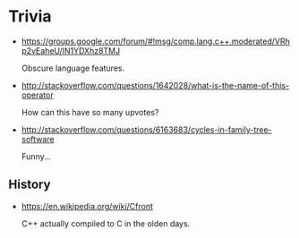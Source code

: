 # Trivia

-   <https://groups.google.com/forum/#!msg/comp.lang.c++.moderated/VRhp2vEaheU/IN1YDXhz8TMJ>

    Obscure language features.

-   <http://stackoverflow.com/questions/1642028/what-is-the-name-of-this-operator>

    How can this have so many upvotes?

-   <http://stackoverflow.com/questions/6163683/cycles-in-family-tree-software>

    Funny...

## History

-   <https://en.wikipedia.org/wiki/Cfront>

    C++ actually compiled to C in the olden days.
